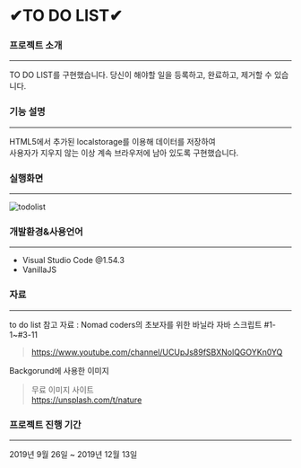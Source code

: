 # ✔TO DO LIST✔


### 프로젝트 소개
------------
TO DO LIST를 구현했습니다. 
당신이 해야할 일을 등록하고, 완료하고, 제거할 수 있습니다.   

### 기능 설명
------------
HTML5에서 추가된 localstorage를 이용해 데이터를 저장하여 <br> 
사용자가 지우지 않는 이상 계속 브라우저에 남아 있도록 구현했습니다.   

### 실행화면
------------
![todolist](https://user-images.githubusercontent.com/81849019/113478046-50cad080-94c1-11eb-94f3-b9999a81c344.PNG)

### 개발환경&사용언어
------------
* Visual Studio Code @1.54.3
* VanillaJS

### 자료
------------
to do list 참고 자료 : Nomad coders의 초보자를 위한 바닐라 자바 스크립트 #1-1~#3-11
><https://www.youtube.com/channel/UCUpJs89fSBXNolQGOYKn0YQ> 

Backgorund에 사용한 이미지
>무료 이미지 사이트 <br>
><https://unsplash.com/t/nature>

### 프로젝트 진행 기간
------------
2019년 9월 26일 ~ 2019년 12월 13일
